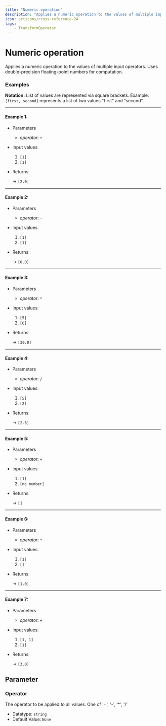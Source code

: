 ```yaml
---
title: "Numeric operation"
description: "Applies a numeric operation to the values of multiple input operators. Uses double-precision floating-point numbers for computation."
icon: octicons/cross-reference-24
tags: 
    - TransformOperator
---
```

# Numeric operation
<!-- This file was generated - DO NOT CHANGE IT MANUALLY -->



Applies a numeric operation to the values of multiple input operators. Uses double-precision floating-point numbers for computation.

### Examples

**Notation:** List of values are represented via square brackets. Example: `[first, second]` represents a list of two values "first" and "second".

---
#### Example 1:

* Parameters
  * *operator*: `+`

* Input values:
  1. `[1]`
  2. `[1]`

* Returns:

  → `[2.0]`


---
#### Example 2:

* Parameters
  * *operator*: `-`

* Input values:
  1. `[1]`
  2. `[1]`

* Returns:

  → `[0.0]`


---
#### Example 3:

* Parameters
  * *operator*: `*`

* Input values:
  1. `[5]`
  2. `[6]`

* Returns:

  → `[30.0]`


---
#### Example 4:

* Parameters
  * *operator*: `/`

* Input values:
  1. `[5]`
  2. `[2]`

* Returns:

  → `[2.5]`


---
#### Example 5:

* Parameters
  * *operator*: `+`

* Input values:
  1. `[1]`
  2. `[no number]`

* Returns:

  → `[]`


---
#### Example 6:

* Parameters
  * *operator*: `*`

* Input values:
  1. `[1]`
  2. `[]`

* Returns:

  → `[1.0]`


---
#### Example 7:

* Parameters
  * *operator*: `+`

* Input values:
  1. `[1, 1]`
  2. `[1]`

* Returns:

  → `[3.0]`




## Parameter

### Operator

The operator to be applied to all values. One of '+', '-', '*', '/'

- Datatype: `string`
- Default Value: `None`



